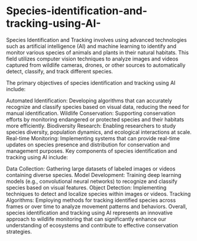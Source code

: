 # Species-identification-and-tracking-using-AI-
Species Identification and Tracking involves using advanced technologies such as artificial intelligence (AI) and machine learning to identify and monitor various species of animals and plants in their natural habitats. This field utilizes computer vision techniques to analyze images and videos captured from wildlife cameras, drones, or other sources to automatically detect, classify, and track different species.

The primary objectives of species identification and tracking using AI include:

Automated Identification: Developing algorithms that can accurately recognize and classify species based on visual data, reducing the need for manual identification.
Wildlife Conservation: Supporting conservation efforts by monitoring endangered or protected species and their habitats more efficiently.
Biodiversity Research: Enabling researchers to study species diversity, population dynamics, and ecological interactions at scale.
Real-time Monitoring: Implementing systems that can provide real-time updates on species presence and distribution for conservation and management purposes.
Key components of species identification and tracking using AI include:

Data Collection: Gathering large datasets of labeled images or videos containing diverse species.
Model Development: Training deep learning models (e.g., convolutional neural networks) to recognize and classify species based on visual features.
Object Detection: Implementing techniques to detect and localize species within images or videos.
Tracking Algorithms: Employing methods for tracking identified species across frames or over time to analyze movement patterns and behaviors.
Overall, species identification and tracking using AI represents an innovative approach to wildlife monitoring that can significantly enhance our understanding of ecosystems and contribute to effective conservation strategies.
